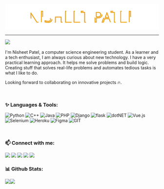 <a href="https://github.com/Nisheet-Patel">
    <img src="NisheetPatel.svg" alt="Nisheet Patel">
</a>
<hr>
<!-- Visitor Counter -->
<img src="https://komarev.com/ghpvc/?username=Nisheet-Patel&color=3aa1bf&style=for-the-badge&label=HELLO+VISITOR" width=110>

<p>I'm Nisheet Patel, a computer science engineering student. As a learner and a tech enthusiast, I am always curious about new technology. I have a very practical learning approach. It helps me solve problems and build logic. Creating stuff that solves real-life problems and automates tedious tasks is what I like to do.</p>
<p>Looking forward to collaborating on innovative projects 🔥.</p>

<br>

### ✨ Languages & Tools:
![Python](https://skillicons.dev/icons?i=python)
![C++](https://skillicons.dev/icons?i=cpp)
![Java](https://skillicons.dev/icons?i=java)
![PHP](https://skillicons.dev/icons?i=php)
![Django](https://skillicons.dev/icons?i=django)
![flask](https://skillicons.dev/icons?i=flask)
![dotNET](https://skillicons.dev/icons?i=dotnet)
![Vue.js](https://skillicons.dev/icons?i=vue)
![Selenium](https://skillicons.dev/icons?i=selenium)
![Heroku](https://skillicons.dev/icons?i=heroku)
![Figma](https://skillicons.dev/icons?i=figma)
![GIT](https://skillicons.dev/icons?i=git)

<br>

### 📫 Connect with me:
[![](https://img.icons8.com/fluency/40/000000/gmail-new.png)](mailto:nisheetptl@gmail.com)
[![](https://img.icons8.com/fluency/40/000000/instagram-new.png)](https://www.instagram.com/nisheet_/)
[![](https://img.icons8.com/color/40/000000/discord-logo.png)](https://discord.com/users/749556540897493013)
[![](https://img.icons8.com/external-tal-revivo-color-tal-revivo/40/000000/external-hackerrank-is-a-technology-company-that-focuses-on-competitive-programming-logo-color-tal-revivo.png)](https://www.hackerrank.com/nisheetpatel)
[![](https://img.icons8.com/color/40/null/telegram-app--v1.png)](https://t.me/nisheetpatel)
<br>

### 📊 Github Stats:
<div><img height="140px" src="https://github-readme-stats.vercel.app/api?username=Nisheet-Patel&show_icons=true"><img height="140px" src="https://github-readme-stats.vercel.app/api/top-langs/?username=Nisheet-Patel&layout=compact&langs_count=6&hide=Jupyter+Notebook"></div>

